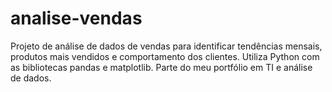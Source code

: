 # analise-vendas
Projeto de análise de dados de vendas para identificar tendências mensais, produtos mais vendidos e comportamento dos clientes. Utiliza Python com as bibliotecas pandas e matplotlib. Parte do meu portfólio em TI e análise de dados.
